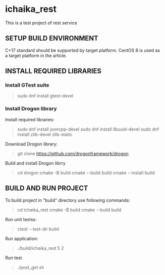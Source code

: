 # ichaika_rest

This is a test project of rest service

## SETUP BUILD ENVIRONMENT

C+17 standard should be supported by target platform.
CentOS 8 is used as a target platform in the article.

## INSTALL REQUIRED LIBRARIES

### Install GTest suite

> sudo dnf install gtest-devel

### Install Drogon library

Install required libraries:

> sudo dnf install jsoncpp-devel
> sudo dnf install libuuid-devel
> sudo dnf install zlib-devel zlib-static

Download Drogon library:

> git clone https://github.com/drogonframework/drogon

Build and install Drogon librry

> cd drogon
> cmake -B build
> cmake --build build
> cmake --install build

## BUILD AND RUN PROJECT 

To build project in "build" directory use following commands:

> cd ichaika_rest
> cmake -B build
> cmake --build build

Run unit testss:

> ctest --test-dir build

Run application:

> ./build/ichaika_rest 5 2 

Run test

> ./post_get.sh